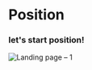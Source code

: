 # Position

### let's start position!
![Landing page – 1](https://user-images.githubusercontent.com/63248548/132120312-6b47d02d-be3b-4692-be3a-e4ee389a7566.png)

